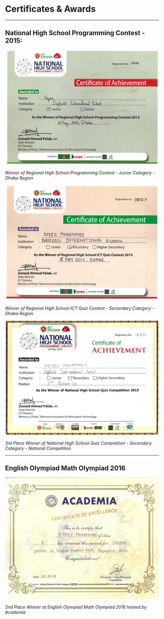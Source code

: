 # Certificates & Awards

---

## National High School Programming Contest - 2015:

![Regional High School Programming Contest](<NHSPC 2015 - Programming Contest - Regional.jpg>)

_Winner of Regional High School Programming Contest - Junior Category - Dhaka Region_

![Regional High School ICT Quiz Contest](<NHSPC 2015 - Quiz Competition - Regional.jpg>)

_Winner of Regional High School ICT Quiz Contest - Secondary Category - Dhaka Region_

![National High School Quiz Competition](<NHSPC 2015 - Quiz Competition - National.jpg>)

_3rd Place Winner of National High School Quiz Competition - Secondary Category - National Competition_

---

## English Olympiad Math Olympiad 2016

![English Olympiad Math Olympiad](<English Medium Math Olympiad 2016 - Academia.jpg>)

_2nd Place Winner at English Olympiad Math Olympiad 2016 hosted by Academia_
